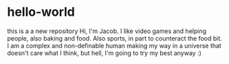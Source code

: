 # hello-world
this is a a new repository
Hi, I'm Jacob. I like video games and helping people, also baking and food. Also sports, in part to counteract the food bit. I am a complex and non-definable human making my way in a universe that doesn't care what I think, but hell, I'm going to try my best anyway :)
